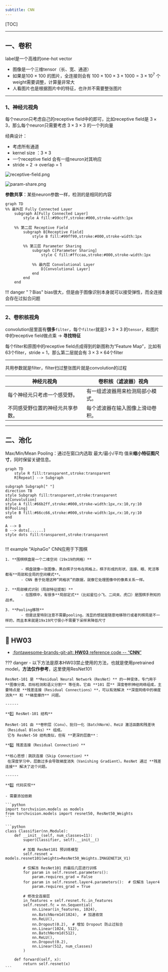 ```yaml
---
subtitle: CNN
---
```


[TOC]

---

## 一、卷积

label是一个高维的one-hot vector

- 图像是一个三维tensor（长、宽、通道）
- 如果是100 × 100 的图片，全连接则会有 $100 × 100 × 3 × 1000 = 3\times10^7$ 个weight需要调整，计算量非常大
- 人看图片也是根据图片中的特征，也许并不需要整张图片

---

### 1、神经元视角

每个neuron只考虑自己的receptive field中的即可，比如receptive field是 $3\times3$，那么每个neuron只需要考虑 $3\times3\times3$ 的一个列向量

经典设计：

- 考虑所有通道
- kernel size ：$3\times3$
- 一个receptive field 会有一组neuron对其响应
- stride = 2 → overlap = 1

![receptive-field.png](../assets/images/DL/receptive-field.png)

![param-share.png](../assets/images/DL/param-share.png)

__参数共享__：某些neuron参数一样，检测的是相同的内容

```mermaid
graph TD
%% 最外层 Fully Connected Layer
    subgraph A[Fully Connected Layer]
        style A fill:#99ccff,stroke:#000,stroke-width:1px

    %% 第二层 Receptive Field
        subgraph B[Receptive Field]
            style B fill:#99ff99,stroke:#000,stroke-width:1px

        %% 第三层 Parameter Sharing
            subgraph C[Parameter Sharing]
                style C fill:#ffccaa,stroke:#000,stroke-width:1px

            %% 最内层 Convolutional Layer
                D[Convolutional Layer]
            end
        end
    end

```
!!! danger "？Bias"
    bias很大，但是由于图像识别本身就可以接受弹性，而全连接会存在过拟合问题

---

### 2、卷积核视角

convolution层里面有**很多**`filter`，每个`filter`就是$3\times3\times3$ 的`tensor`，和图片中的receptive field做点乘 → **寻找特征**

每个filter和原图中的receptive field点成得到的新图称为“Feature Map”，比如有63个fliter，stride = 1，那么第二层就会有 $3\times3\times64$个filter

----

共用参数就是filter，filter扫过整张图片就是convolution的过程

| **神经元视角**                   | **卷积核（滤波器）视角**         |
| -------------------------------- | -------------------------------- |
| 每个神经元只考虑一个感受野。     | 有一组滤波器用来检测局部小模式。 |
| 不同感受野位置的神经元共享参数。 | 每个滤波器在输入图像上滑动卷积。 |

---



## 二、池化

Max/Min/Mean Pooling：通过在窗口内选取 最大/最小/平均 值来**缩小特征图尺寸**，同时保留关键信息。

```mermaid
graph TD
    style R fill:transparent,stroke:transparent
    R[Repeat] --> Subgraph

subgraph Subgraph[" "]
direction TB
style Subgraph fill:transparent,stroke:transparent
A[Convolution]
style A fill:#66b2ff,stroke:#000,stroke-width:1px,rx:10,ry:10
B[Pooling]
style B fill:#66cc66,stroke:#000,stroke-width:1px,rx:10,ry:10
end

A --> B
B --> dots[......]
style dots fill:transparent,stroke:transparent


```

!!! example "AlphaGo"
    CNN应用于下围棋
    
    1. **围棋棋盘是一个二维空间（19x19的网格）**
    
           - 棋盘就像一张图像，黑白棋子分布在网格上，棋子形成的形状、连接、眼、死活等都有**局部和全局的空间模式**。
           - CNN 善于处理这种“网格状”的数据，就像它处理图像中的像素关系一样。
    
    2. **局部模式识别（局部特征提取）**
           - 在围棋中，有很多**局部定式**（比如星位小飞、二间夹、虎口）是围棋手熟知的战术。
    
    3. **Pooling移除**
           - 但是这里特别注意不需要pooling，浅显的想就是随意地移除行或者列棋局是不一样的，而且本来就是19x19尺寸很小不需要下采样来降低尺寸

---

## 🌟 HW03

<div class="grid cards" markdown>

- [:fontawesome-brands-git-alt: __HW03__ reference code -- “__CNN__”](https://github.com/Gerard-Devlin/NTU-EE5184/tree/main/HW03)


</div>

??? danger
    - 以下方法是原本HW03禁止使用的方法，也就是使用pretrained model，__方法仅作参考__，这里使用ResNet101

    ResNet-101 是 **Residual Neural Network（ResNet）** 的一种变体，专门用于 **图像分类、目标检测和语义分割** 等任务。它由 **101 层** 深度卷积神经网络组成，主要特点是 **残差连接（Residual Connections）**，可以有效解决 **深度网络中的梯度消失** 和 **梯度爆炸** 问题。
    
    ------
    
    **1️⃣ ResNet-101 结构**
    
    ResNet-101 由 **卷积层（Conv）、批归一化（BatchNorm）、ReLU 激活函数和残差块（Residual Blocks）** 组成。
     它与 ResNet-50 结构类似，但有 **更深的层数**：
    
    **2️⃣ 残差连接（Residual Connection）**
    
    **核心思想：跳跃连接（Skip Connection）**
     在深度学习中，层数过多会导致梯度消失（Vanishing Gradient）。ResNet 通过 **残差连接** 解决了这个问题。
    
    ------
    
    **3️⃣ 代码实现**
    
    - 需要添加依赖
    
    ```python
    import torchvision.models as models
    from torchvision.models import resnet50, ResNet50_Weights
    ```
    
    ```python
    class Classifier(nn.Module):
        def __init__(self, num_classes=11):
            super(Classifier, self).__init__()
    
            # 加载 ResNet101 预训练模型
            self.resnet = models.resnet101(weights=ResNet50_Weights.IMAGENET1K_V1)
    
            # 仅解冻 ResNet101 的最后几层进行训练
            for param in self.resnet.parameters():
                param.requires_grad = False
            for param in self.resnet.layer4.parameters():  # 仅解冻 layer4
                param.requires_grad = True
    
            # 修改全连接层
            in_features = self.resnet.fc.in_features
            self.resnet.fc = nn.Sequential(
                nn.Linear(in_features, 1024),
                nn.BatchNorm1d(1024),  # 加速收敛
                nn.ReLU(),
                nn.Dropout(0.2),  # 增加 Dropout 防止过拟合
                nn.Linear(1024, 512),
                nn.BatchNorm1d(512),
                nn.ReLU(),
                nn.Dropout(0.2),
                nn.Linear(512, num_classes)
            )
    
        def forward(self, x):
            return self.resnet(x)    
    ```

